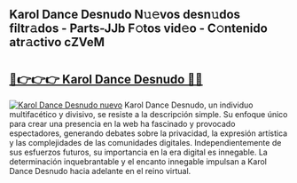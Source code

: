 ## Karol Dance Desnudo N𝚞𝚎vos desn𝚞dos filtr𝚊dos - Parts-JJb F𝚘tos vid𝚎o - C𝚘ntenido atr𝚊ctivo cZVeM

# <h2><a href="http://mb8l5nx.tromn.icu/?c=Karol+Dance+Desnudo">🔗👉👉👉 Karol Dance Desnudo 🔗🔗</a></h2>

[![Karol Dance Desnudo nuevo](https://i.imgur.com/pEAQMta.gif)](http://mb8l5nx.tromn.icu/?c=Karol+Dance+Desnudo)
Karol Dance Desnudo, un individuo multifacético y divisivo, se resiste a la descripción simple. Su enfoque único para crear una presencia en la web ha fascinado y provocado espectadores, generando debates sobre la privacidad, la expresión artística y las complejidades de las comunidades digitales. Independientemente de sus esfuerzos futuros, su importancia en la era digital es innegable. La determinación inquebrantable y el encanto innegable impulsan a Karol Dance Desnudo hacia adelante en el reino virtual.
